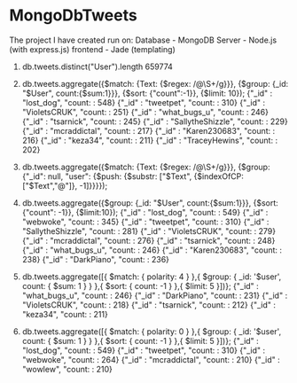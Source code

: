 # MongoDbTweets

The project I have created run on:
Database - MongoDB
Server - Node.js (with express.js)
frontend - Jade (templating)

1) db.tweets.distinct("User").length
659774

2) db.tweets.aggregate({$match: {Text: {$regex: /@\S+/g}}}, {$group: {_id: "$User", count:{$sum:1}}}, {$sort: {"count":-1}}, {$limit: 10});
{"_id" : "lost_dog", "count: : 548}
{"_id" : "tweetpet", "count: : 310}
{"_id" : "VioletsCRUK", "count: : 251}
{"_id" : "what_bugs_u", "count: : 246}
{"_id" : "tsarnick", "count: : 245}
{"_id" : "SallytheShizzle", "count: : 229}
{"_id" : "mcraddictal", "count: : 217}
{"_id" : "Karen230683", "count: : 216}
{"_id" : "keza34", "count: : 211}
{"_id" : "TraceyHewins", "count: : 202}

3) db.tweets.aggregate({$match: {Text: {$regex: /@\S+/g}}}, {$group: {"_id": null, "user": {$push: {$substr: ["$Text", {$indexOfCP: ["$Text","@"]}, -1]}}}});

4) db.tweets.aggregate({$group: {_id: "$User", count:{$sum:1}}}, {$sort: {"count": -1}}, {$limit:10});
{"_id" : "lost_dog", "count: : 549}
{"_id" : "webwoke", "count: : 345}
{"_id" : "tweetpet", "count: : 310}
{"_id" : "SallytheShizzle", "count: : 281}
{"_id" : "VioletsCRUK", "count: : 279}
{"_id" : "mcraddictal", "count: : 276}
{"_id" : "tsarnick", "count: : 248}
{"_id" : "what_bugs_u", "count: : 246}
{"_id" : "Karen230683", "count: : 238}
{"_id" : "DarkPiano", "count: : 236}

5) db.tweets.aggregate([{ $match: { polarity: 4 } },{ $group: { _id: '$user', count: { $sum: 1 } } },{ $sort: { count: -1 } },{ $limit: 5 }])};
{"_id" : "what_bugs_u", "count: : 246}
{"_id" : "DarkPiano", "count: : 231}
{"_id" : "VioletsCRUK", "count: : 218}
{"_id" : "tsarnick", "count: : 212}
{"_id" : "keza34", "count: : 211}

5) db.tweets.aggregate([{ $match: { polarity: 0 } },{ $group: { _id: '$user', count: { $sum: 1 } } },{ $sort: { count: -1 } },{ $limit: 5 }])};
{"_id" : "lost_dog", "count: : 549}
{"_id" : "tweetpet", "count: : 310}
{"_id" : "webwoke", "count: : 264}
{"_id" : "mcraddictal", "count: : 210}
{"_id" : "wowlew", "count: : 210}
